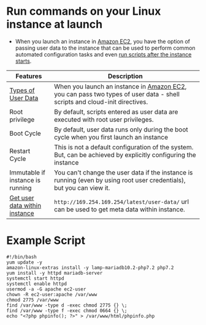 # Run commands on your Linux instance at launch
- When you launch an instance in [Amazon EC2](Readme.md), you have the option of passing user data to the instance that can be used to perform common automated configuration tasks and even [run scripts after the instance starts](https://docs.aws.amazon.com/AWSEC2/latest/UserGuide/user-data.html).

| Features                                                                                                 | Description                                                                                                                            |
|----------------------------------------------------------------------------------------------------------|----------------------------------------------------------------------------------------------------------------------------------------|
| [Types of User Data](https://docs.aws.amazon.com/AWSEC2/latest/UserGuide/instancedata-add-user-data.html) | When you launch an instance in [Amazon EC2](Readme.md), you can pass two types of user data - shell scripts and cloud-init directives. |
| Root privilege                                                                                           | By default, scripts entered as user data are executed with root user privileges.                                                       |
| Boot Cycle                                                                                               | By default, user data runs only during the boot cycle when you first launch an instance                                                |
| Restart Cycle                                                                                            | This is not a default configuration of the system. But, can be achieved by explicitly configuring the instance                         |
| Immutable if instance is running                                                                         | You can't change the user data if the instance is running (even by using root user credentials), but you can view it.                  |
| [Get user data within instance](https://docs.aws.amazon.com/AWSEC2/latest/UserGuide/instancedata-data-retrieval.html)                                                                            | `http://169.254.169.254/latest/user-data/` url can be used to get meta data within instance.                                           |

# Example Script

````shell
#!/bin/bash
yum update -y
amazon-linux-extras install -y lamp-mariadb10.2-php7.2 php7.2
yum install -y httpd mariadb-server
systemctl start httpd
systemctl enable httpd
usermod -a -G apache ec2-user
chown -R ec2-user:apache /var/www
chmod 2775 /var/www
find /var/www -type d -exec chmod 2775 {} \;
find /var/www -type f -exec chmod 0664 {} \;
echo "<?php phpinfo(); ?>" > /var/www/html/phpinfo.php
````
